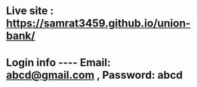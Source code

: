 # Live site :  https://samrat3459.github.io/union-bank/
# Login info ---- Email: abcd@gmail.com , Password: abcd
 

